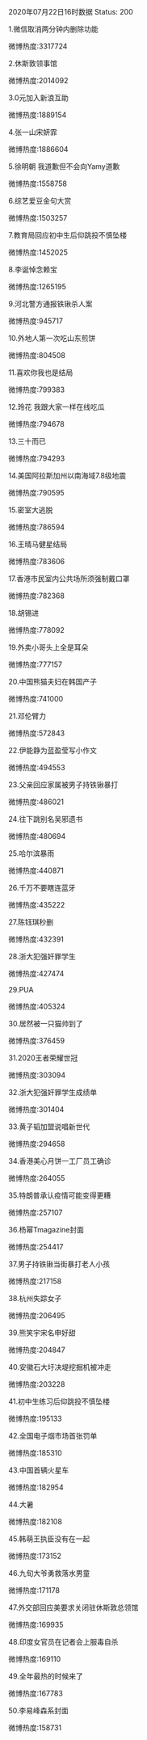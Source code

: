 2020年07月22日16时数据
Status: 200

1.微信取消两分钟内删除功能

微博热度:3317724

2.休斯敦领事馆

微博热度:2014092

3.0元加入新浪互助

微博热度:1889154

4.张一山宋妍霏

微博热度:1886604

5.徐明朝 我道歉但不会向Yamy道歉

微博热度:1558758

6.综艺爱豆金句大赏

微博热度:1503257

7.教育局回应初中生后仰跳投不慎坠楼

微博热度:1452025

8.李诞悼念赖宝

微博热度:1265195

9.河北警方通报铁锹杀人案

微博热度:945717

10.外地人第一次吃山东煎饼

微博热度:804508

11.喜欢你我也是结局

微博热度:799383

12.玲花 我跟大家一样在线吃瓜

微博热度:794678

13.三十而已

微博热度:794293

14.美国阿拉斯加州以南海域7.8级地震

微博热度:790595

15.密室大逃脱

微博热度:786594

16.王晴马健星结局

微博热度:783606

17.香港市民室内公共场所须强制戴口罩

微博热度:782368

18.胡锡进

微博热度:778092

19.外卖小哥头上全是耳朵

微博热度:777157

20.中国熊猫夫妇在韩国产子

微博热度:741000

21.邓伦臂力

微博热度:572843

22.伊能静为蓝盈莹写小作文

微博热度:494553

23.父亲回应家属被男子持铁锹暴打

微博热度:486021

24.往下跳别名吴邪遗书

微博热度:480694

25.哈尔滨暴雨

微博热度:440871

26.千万不要瞎连蓝牙

微博热度:435222

27.陈钰琪秒删

微博热度:432391

28.浙大犯强奸罪学生

微博热度:427474

29.PUA

微博热度:405324

30.居然被一只猫帅到了

微博热度:376459

31.2020王者荣耀世冠

微博热度:303094

32.浙大犯强奸罪学生成绩单

微博热度:301404

33.黄子韬加盟说唱新世代

微博热度:294658

34.香港美心月饼一工厂员工确诊

微博热度:264055

35.特朗普承认疫情可能变得更糟

微博热度:257107

36.杨幂Tmagazine封面

微博热度:254417

37.男子持铁锹当街暴打老人小孩

微博热度:217158

38.杭州失踪女子

微博热度:206495

39.熊笑宇宋名申好甜

微博热度:204847

40.安徽石大圩决堤挖掘机被冲走

微博热度:203228

41.初中生练习后仰跳投不慎坠楼

微博热度:195133

42.全国电子烟市场首张罚单

微博热度:185310

43.中国首辆火星车

微博热度:182954

44.大暑

微博热度:182108

45.韩萌王执臣没有在一起

微博热度:173152

46.九旬大爷勇救落水男童

微博热度:171178

47.外交部回应美要求关闭驻休斯敦总领馆

微博热度:169935

48.印度女官员在记者会上服毒自杀

微博热度:169110

49.全年最热的时候来了

微博热度:167783

50.李易峰森系封面

微博热度:158731

